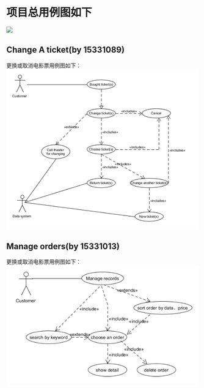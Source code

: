 # 项目总用例图如下

![](https://brumovie.github.io/Dashboard/doc/UseCaseDiagram/UsecaseDiagram.png)

## Change A ticket(by 15331089)
更换或取消电影票用例图如下：  
![](https://github.com/BruMovie/Dashboard/blob/gh-pages/doc/UseCaseDiagram/change_tickets_UseCaseGraph.PNG?raw=true)

## Manage orders(by 15331013)
更换或取消电影票用例图如下：  
![](https://github.com/BruMovie/Dashboard/blob/gh-pages/doc/UseCaseDiagram/manage-order-usecase.png?raw=true)
